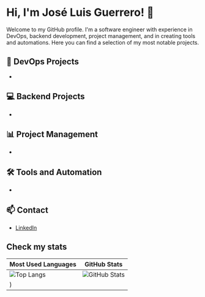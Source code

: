# Hi, I'm José Luis Guerrero! 👋

Welcome to my GitHub profile. I'm a software engineer with experience in DevOps, backend development, project management, and in creating tools and automations. Here you can find a selection of my most notable projects.

## 🔧 DevOps Projects
- 

## 💻 Backend Projects
- 

## 📊 Project Management
- 

## 🛠️ Tools and Automation
- 

## 📫 Contact
- [LinkedIn](https://www.linkedin.com/in/guerrerojl777/)


## Check my stats

| Most Used Languages | GitHub Stats |
|---------------------|--------------|
| ![Top Langs](https://stats.jlportfolio.lat/api/top-langs/?username=guerrerojl777&layout=compact&theme=chartreuse-dark&count_private=true&size_weight=0.5&count_weight=0.5&langs_count=20&hide_border=true&card_width=420&custom_title=Jos%C3%A9%20Luis%20Guerrero%20-%20Most%20Used%20Languages&v=1) | ![GitHub Stats](https://stats.jlportfolio.lat/api?username=guerrerojl777&show_icons=true&theme=chartreuse-dark&count_private=true&include_all_commits=true&hide_border=true&custom_title=Jos%C3%A9%20Luis%20Guerrero%20-%20(All%20Years)&show_owner=true&line_height=21&v=1&hide=stars,prs,issues,contribs&hide_rank=true&v=1)
) |


